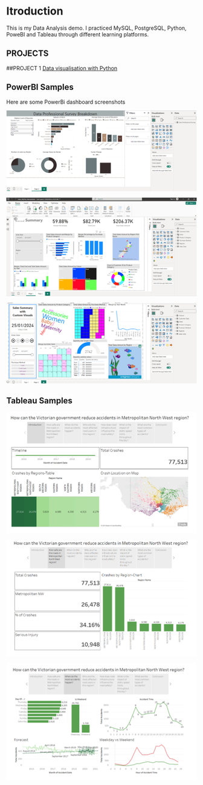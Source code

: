 # Itroduction
This is my Data Analysis demo.
I practiced MySQL, PostgreSQL, Python, PoweBI and Tableau through different learning platforms. 

## PROJECTS

##PROJECT 1 
[Data visualisation with Python](https://github.com/KRPat01/DataAnalysisdemo/blob/main/Python/ProjectReport_Karishma_Pathan.pdf)

## PowerBI Samples

Here are some PowerBi dashboard screenshots


![Data Professional survey breakdown 2](https://github.com/KRPat01/DataAnalysisdemo/blob/main/PowerBI/Data%20Professional%20Survey%20Pg2.png)


![Sales pg 1](https://github.com/KRPat01/DataAnalysisdemo/blob/main/PowerBI/Sales_pg1.png)

![Sales pg 2](https://github.com/KRPat01/DataAnalysisdemo/blob/main/PowerBI/Sales_pg2.png)


## Tableau Samples

![Introduction to regionwise Road crashes in VIctoria](https://github.com/KRPat01/DataAnalysisdemo/blob/main/Tableau/Introduction.png)

![Metroploitan NorthWest distribution of crashes](https://github.com/KRPat01/DataAnalysisdemo/blob/main/Tableau/Metroplitan%20NW-2.png)

![Time of crashes](https://github.com/KRPat01/DataAnalysisdemo/blob/main/Tableau/Time-3.png)

